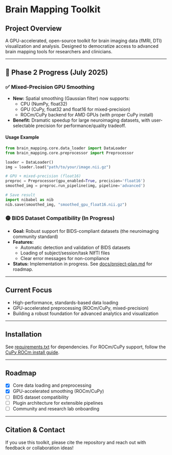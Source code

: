 # Brain Mapping Toolkit

## Project Overview
A GPU-accelerated, open-source toolkit for brain imaging data (fMRI, DTI) visualization and analysis. Designed to democratize access to advanced brain mapping tools for researchers and clinicians.

---

## 🚀 Phase 2 Progress (July 2025)

### ✅ Mixed-Precision GPU Smoothing
- **New:** Spatial smoothing (Gaussian filter) now supports:
  - CPU (NumPy, float32)
  - GPU (CuPy, float32 and float16 for mixed-precision)
  - ROCm/CuPy backend for AMD GPUs (with proper CuPy install)
- **Benefit:** Dramatic speedup for large neuroimaging datasets, with user-selectable precision for performance/quality tradeoff.

#### Usage Example
```python
from brain_mapping.core.data_loader import DataLoader
from brain_mapping.core.preprocessor import Preprocessor

loader = DataLoader()
img = loader.load("path/to/your/image.nii.gz")

# GPU + mixed-precision (float16)
preproc = Preprocessor(gpu_enabled=True, precision='float16')
smoothed_img = preproc.run_pipeline(img, pipeline='advanced')

# Save result
import nibabel as nib
nib.save(smoothed_img, "smoothed_gpu_float16.nii.gz")
```

### 🟡 BIDS Dataset Compatibility (In Progress)
- **Goal:** Robust support for BIDS-compliant datasets (the neuroimaging community standard)
- **Features:**
  - Automatic detection and validation of BIDS datasets
  - Loading of subject/session/task NIfTI files
  - Clear error messages for non-compliance
- **Status:** Implementation in progress. See [docs/project-plan.md](docs/project-plan.md) for roadmap.

---

## Current Focus
- High-performance, standards-based data loading
- GPU-accelerated preprocessing (ROCm/CuPy, mixed-precision)
- Building a robust foundation for advanced analytics and visualization

---

## Installation
See [requirements.txt](requirements.txt) for dependencies. For ROCm/CuPy support, follow the [CuPy ROCm install guide](https://docs.cupy.dev/en/stable/install.html#installing-cupy-for-rocm).

---

## Roadmap
- [x] Core data loading and preprocessing
- [x] GPU-accelerated smoothing (ROCm/CuPy)
- [ ] BIDS dataset compatibility
- [ ] Plugin architecture for extensible pipelines
- [ ] Community and research lab onboarding

---

## Citation & Contact
If you use this toolkit, please cite the repository and reach out with feedback or collaboration ideas!
